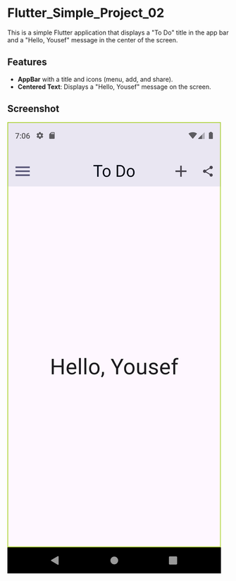 # Flutter_Simple_Project_02

This is a simple Flutter application that displays a "To Do" title in the app bar and a "Hello, Yousef" message in the center of the screen.

## Features

- **AppBar** with a title and icons (menu, add, and share).
- **Centered Text**: Displays a "Hello, Yousef" message on the screen.

## Screenshot

![App Screenshot](images/Screenshot_1.png)

